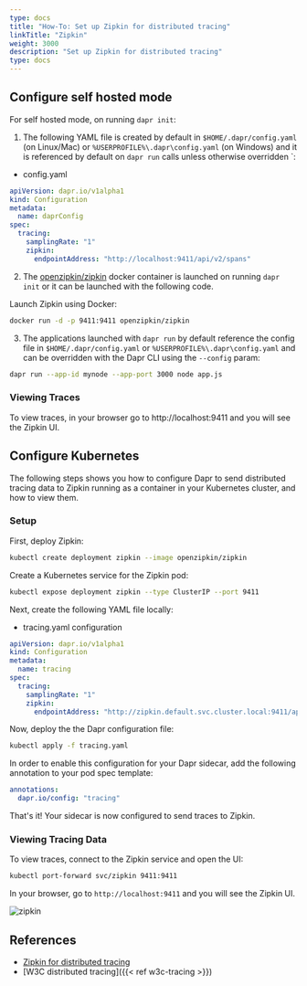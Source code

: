 ```yaml
---
type: docs
title: "How-To: Set up Zipkin for distributed tracing"
linkTitle: "Zipkin"
weight: 3000
description: "Set up Zipkin for distributed tracing"
type: docs
---
```


## Configure self hosted mode

For self hosted mode, on running `dapr init`:

1. The following YAML file is created by default in `$HOME/.dapr/config.yaml` (on Linux/Mac) or `%USERPROFILE%\.dapr\config.yaml` (on Windows) and it is referenced by default on `dapr run` calls unless otherwise overridden `:

* config.yaml

```yaml
apiVersion: dapr.io/v1alpha1
kind: Configuration
metadata:
  name: daprConfig
spec:
  tracing:
    samplingRate: "1"
    zipkin:
      endpointAddress: "http://localhost:9411/api/v2/spans"
```

2. The [openzipkin/zipkin](https://hub.docker.com/r/openzipkin/zipkin/) docker container is launched on running `dapr init` or it can be launched with the following code.

Launch Zipkin using Docker:

```bash
docker run -d -p 9411:9411 openzipkin/zipkin
```

3. The applications launched with `dapr run` by default reference the config file in `$HOME/.dapr/config.yaml` or `%USERPROFILE%\.dapr\config.yaml` and can be overridden with the Dapr CLI using the `--config` param:

```bash
dapr run --app-id mynode --app-port 3000 node app.js
```
### Viewing Traces
To view traces, in your browser go to http://localhost:9411 and you will see the Zipkin UI.

## Configure Kubernetes

The following steps shows you how to configure Dapr to send distributed tracing data to Zipkin running as a container in your Kubernetes cluster, and how to view them.

### Setup

First, deploy Zipkin:

```bash
kubectl create deployment zipkin --image openzipkin/zipkin
```

Create a Kubernetes service for the Zipkin pod:

```bash
kubectl expose deployment zipkin --type ClusterIP --port 9411
```

Next, create the following YAML file locally:

* tracing.yaml configuration

```yaml
apiVersion: dapr.io/v1alpha1
kind: Configuration
metadata:
  name: tracing
spec:
  tracing:
    samplingRate: "1"
    zipkin:
      endpointAddress: "http://zipkin.default.svc.cluster.local:9411/api/v2/spans"
```

Now, deploy the the Dapr configuration file:

```bash
kubectl apply -f tracing.yaml
```

In order to enable this configuration for your Dapr sidecar, add the following annotation to your pod spec template:

```yml
annotations:
  dapr.io/config: "tracing"
```

That's it! Your sidecar is now configured to send traces to Zipkin.

### Viewing Tracing Data

To view traces, connect to the Zipkin service and open the UI:

```bash
kubectl port-forward svc/zipkin 9411:9411
```

In your browser, go to `http://localhost:9411` and you will see the Zipkin UI.

![zipkin](/images/zipkin_ui.png)

## References
- [Zipkin for distributed tracing](https://zipkin.io/)
- [W3C distributed tracing]({{< ref w3c-tracing >}})
